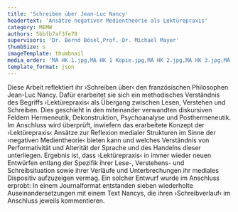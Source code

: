 ```yaml
---
title: 'Schreiben über Jean-Luc Nancy'
headertext: 'Ansätze negativer Medientheorie als Lektürepraxis'
category: MEMW
authors: 5bbfb7af3fe78
supervisors: 'Dr. Bernd Bösel,Prof. Dr. Michael Mayer'
thumbSize: s
imageTemplate: thumbnail
media_order: 'MA HK 1.jpg,MA HK 1 Kopie.jpg,MA HK 2.jpg,MA HK 3.jpg,MA HK 4.jpg'
template_format: json
---
```


Diese Arbeit reflektiert ihr ›Schreiben über‹ den französischen Philosophen Jean-Luc Nancy. Dafür erarbeitet sie sich ein methodisches Verständnis des Begriffs ›Lektürepraxis‹ als Übergang zwischen Lesen, Verstehen und Schreiben. Dies geschieht in den miteinander verwandten diskursiven Feldern Hermeneutik, Dekonstruktion, Psychoanalyse und Posthermeneutik. Im Anschluss wird überprüft, inwiefern das erarbeitete Konzept der ›Lektürepraxis‹ Ansätze zur Reflexion medialer Strukturen im Sinne der ›negativen Medientheorie‹ bieten kann und welches Verständnis von Performativität und Alterität der Sprache und des Handelns dieser unterliegen. Ergebnis ist, dass ›Lektürepraxis‹ in immer wieder neuen Entwürfen entlang der Spezifik ihrer Lese-, Verstehens- und Schreibsituation sowie ihrer Verläufe und Unterbrechungen ihr mediales Dispositiv aufzuzeigen vermag. Ein solcher Entwurf wurde im Anschluss erprobt: In einem Journalformat entstanden sieben wiederholte Auseinandersetzungen mit einem Text Nancys, die ihren ›Schreibverlauf‹ im Anschluss jeweils kommentieren.